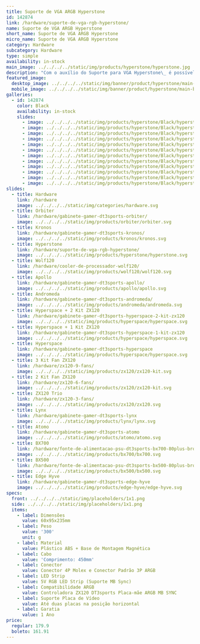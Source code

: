 ```yaml
---
title: Suporte de VGA ARGB Hyperstone
id: 142874
link: /hardware/suporte-de-vga-rgb-hyperstone/
name: Suporte de VGA ARGB Hyperstone
short_name: Suporte de VGA ARGB Hyperstone
micro_name: Suporte de VGA ARGB Hyperstone
category: Hardware
subcategory: Hardware
type: simple
availability: in-stock
main_image: ../../../../static/img/products/hyperstone/hyperstone.jpg
description: "Com o auxílio do Suporte para VGA Hyperstone\_ é possível preservar e prolongar a vida útil dos componentes do seu sistema. Afinal, ele evita que as placas de vídeo empenem por conta do peso e falta de apoio necessário.\n\n**O Hypersotne não acompanha controle ou controladora RGB.**\_\n\nPara conectar a placa mãe, verifique o suporte para ARGB endereçável com header de 5V, 3 pinos.\n\n[Adquira o kit ZX120 e tenha todo seu sistema sincronizado.](https://www.dt3sports.com.br/loja/hardware/zx120-trio/)\n\n[Fazer Download do Manual de Instruções](https://drive.google.com/open?id=1rJzVqx4UFSvDIyEyU4-eTNJY6vsOWum0)"
featured_image:
  desktop_image: ../../../../static/img/banner/product/hyperstone/main-banner__desktop.jpg
  mobile_image: ../../../../static/img/banner/product/hyperstone/main-banner__desktop.jpg
galleries:
  - id: 142874
    color: Black
    availability: in-stock
    slides:
      - image: ../../../../static/img/products/hyperstone/Black/hyperstone-00.jpg
      - image: ../../../../static/img/products/hyperstone/Black/hyperstone-01.jpg
      - image: ../../../../static/img/products/hyperstone/Black/hyperstone-02.jpg
      - image: ../../../../static/img/products/hyperstone/Black/hyperstone-03.jpg
      - image: ../../../../static/img/products/hyperstone/Black/hyperstone-04.jpg
      - image: ../../../../static/img/products/hyperstone/Black/hyperstone-05.jpg
      - image: ../../../../static/img/products/hyperstone/Black/hyperstone-06.jpg
      - image: ../../../../static/img/products/hyperstone/Black/hyperstone-07.jpg
      - image: ../../../../static/img/products/hyperstone/Black/hyperstone-08.jpg
      - image: ../../../../static/img/products/hyperstone/Black/hyperstone-09.jpg
      - image: ../../../../static/img/products/hyperstone/Black/hyperstone-010.jpg
      - image: ../../../../static/img/products/hyperstone/Black/hyperstone-011.jpg
slides:
  - title: Hardware
    link: /hardware
    image: ../../../../static/img/categories/hardware.svg
  - title: Orbiter
    link: /hardware/gabinete-gamer-dt3sports-orbiter/
    image: ../../../../static/img/products/orbiter/orbiter.svg
  - title: Kronos
    link: /hardware/gabinete-gamer-dt3sports-kronos/
    image: ../../../../static/img/products/kronos/kronos.svg
  - title: Hyperstone
    link: /hardware/suporte-de-vga-rgb-hyperstone/
    image: ../../../../static/img/products/hyperstone/hyperstone.svg
  - title: Wolf120
    link: /hardware/cooler-de-processador-wolf120/
    image: ../../../../static/img/products/wolf120/wolf120.svg
  - title: Apollo
    link: /hardware/gabinete-gamer-dt3sports-apollo/
    image: ../../../../static/img/products/apollo/apollo.svg
  - title: Andromeda
    link: /hardware/gabinete-gamer-dt3sports-andromeda/
    image: ../../../../static/img/products/andromeda/andromeda.svg
  - title: Hyperspace + 2 Kit ZX120
    link: /hardware/gabinete-gamer-dt3sports-hyperspace-2-kit-zx120
    image: ../../../../static/img/products/hyperspace/hyperspace.svg
  - title: Hyperspace + 1 Kit ZX120
    link: /hardware/gabinete-gamer-dt3sports-hyperspace-1-kit-zx120
    image: ../../../../static/img/products/hyperspace/hyperspace.svg
  - title: Hyperspace
    link: /hardware/gabinete-gamer-dt3sports-hyperspace
    image: ../../../../static/img/products/hyperspace/hyperspace.svg
  - title: 3 Kit Fan ZX120
    link: /hardware/zx120-9-fans/
    image: ../../../../static/img/products/zx120/zx120-kit.svg
  - title: 2 Kit Fan ZX120
    link: /hardware/zx120-6-fans/
    image: ../../../../static/img/products/zx120/zx120-kit.svg
  - title: ZX120 Trio
    link: /hardware/zx120-3-fans/
    image: ../../../../static/img/products/zx120/zx120.svg
  - title: Lynx
    link: /hardware/gabinete-gamer-dt3sports-lynx
    image: ../../../../static/img/products/lynx/lynx.svg
  - title: Atomo
    link: /hardware/gabinete-gamer-dt3sports-atomo
    image: ../../../../static/img/products/atomo/atomo.svg
  - title: BX700
    link: /hardware/fonte-de-alimentacao-psu-dt3sports-bx700-80plus-bronze/
    image: ../../../../static/img/products/bx700/bx700.svg
  - title: BX500
    link: /hardware/fonte-de-alimentacao-psu-dt3sports-bx500-80plus-bronze/
    image: ../../../../static/img/products/bx500/bx500.svg
  - title: Edge Hyve
    link: /hardware/gabinete-gamer-dt3sports-edge-hyve
    image: ../../../../static/img/products/edge-hyve/edge-hyve.svg
specs:
  front: ../../../../static/img/placeholders/1x1.png
  side: ../../../../static/img/placeholders/1x1.png
  items:
    - label: Dimensões
      value: 60x95x235mm
    - label: Peso
      value: '300'
      unit: g
    - label: Material
      value: Plástico ABS + Base de Montagem Magnética
    - label: Cabo
      value: 'Comprimento: 450mm'
    - label: Conector
      value: Conector 4P Molex e Conector Padrão 3P ARGB
    - label: LED Strip
      value: 5V RGB LED Strip (Suporte MB Sync)
    - label: Compatibilidade ARGB
      value: Controladora ZX120 DT3sports Placa-mãe ARGB MB SYNC
    - label: Suporte Placa de Vídeo
      value: Até duas placas na posição horizontal
    - label: Garatia
      value: 1 Ano
price:
  regular: 179.9
  boleto: 161.91
---
```

